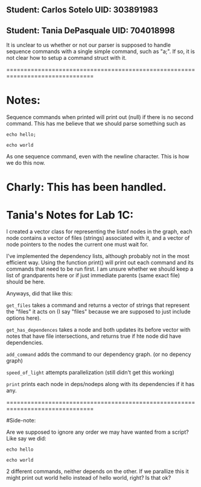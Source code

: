 ## Student: Carlos Sotelo UID: 303891983

## Student: Tania DePasquale UID: 704018998

It is unclear to us whether or not our parser is supposed to handle
sequence commands with a single simple command, such as "a;". If so, it is not
clear how to setup a command struct with it.

===============================================================================

# Notes:

Sequence commands when printed will print out (null) if there is no second command.
This has me believe that we should parse something such as

```
echo hello;

echo world
```

As one sequence command, even with the newline character. This is how we do this now.

Charly: This has been handled.
===============================================================================

# Tania's Notes for Lab 1C:

I created a vector class for representing the listof nodes in the graph, each node
contains a vector of files (strings) associated with it, and a vector of
node pointers to the nodes the current one must wait for.

I've implemented the dependency lists, although probably not in the most efficient way.
Using the function print() will print out each command and its commands that need
to be run first. I am unsure whether we should keep a list of grandparents here
or if just immediate parents (same exact file) should be here.

Anyways, did that like this:

`get_files` takes a command and returns a vector of strings that represent the
"files" it acts on (I say "files" because we are supposed to just include
options here).

`get_has_dependences` takes a node and both updates its before vector with
notes that have file intersections, and returns true if hte node did have
dependencies. 

`add_command` adds the command to our dependency graph. (or no depency graph)

`speed_of_light` attempts parallelization (still didn't get this working)

`print` prints each node in deps/nodeps along with its dependencies if it
has any.

===============================================================================

#Side-note:

Are we supposed to ignore any order we may have wanted from a script?
Like say we did:

```
echo hello

echo world
```

2 different commands, neither depends on the other. If we parallize this
it might print out world hello instead of hello world, right? Is that ok?
